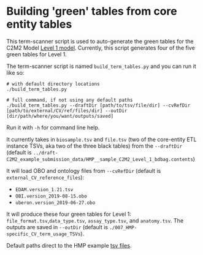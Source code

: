 # Building 'green' tables from core entity tables

This term-scanner script is used to auto-generate the green tables for the C2M2 Model [Level 1 model](https://github.com/nih-cfde/specifications-and-documentation/tree/master/draft-C2M2_specification_with_Levels#Level-1). Currently, this script generates four of the five green tables for Level 1. 

The term-scanner script is named `build_term_tables.py` and you can run it like so:

```
# with default directory locations
./build_term_tables.py

# full command, if not using any default paths
./build_term_tables.py --draftDir [path/to/tsv/file/dir] --cvRefDir [path/to/external/CV/ref/files/dir] --outDir [dir/path/where/you/want/outputs/saved]
```
Run it with `-h` for command line help.

It currently takes in `biosample.tsv` and `file.tsv` (two of the core-entity ETL instance TSVs, aka two of the three black tables) from the `--draftDir` (default is `../draft-C2M2_example_submission_data/HMP__sample_C2M2_Level_1_bdbag.contents`)

It will load OBO and ontology files from `--cvRefDir` (default is `external_CV_reference_files`):
- `EDAM.version_1.21.tsv`
- `OBI.version_2019-08-15.obo`
- `uberon.version_2019-06-27.obo`

It will produce these four green tables for Level 1: `file_format.tsv`,`data_type.tsv`, `assay_type.tsv`, and `anatomy.tsv`. The outputs are saved in `--outDir` (default is `./007_HMP-specific_CV_term_usage_TSVs`). 

Default paths direct to the HMP example [tsv files](https://github.com/nih-cfde/specifications-and-documentation/tree/master/draft-C2M2_example_submission_data/HMP__sample_C2M2_Level_1_bdbag.contents).
